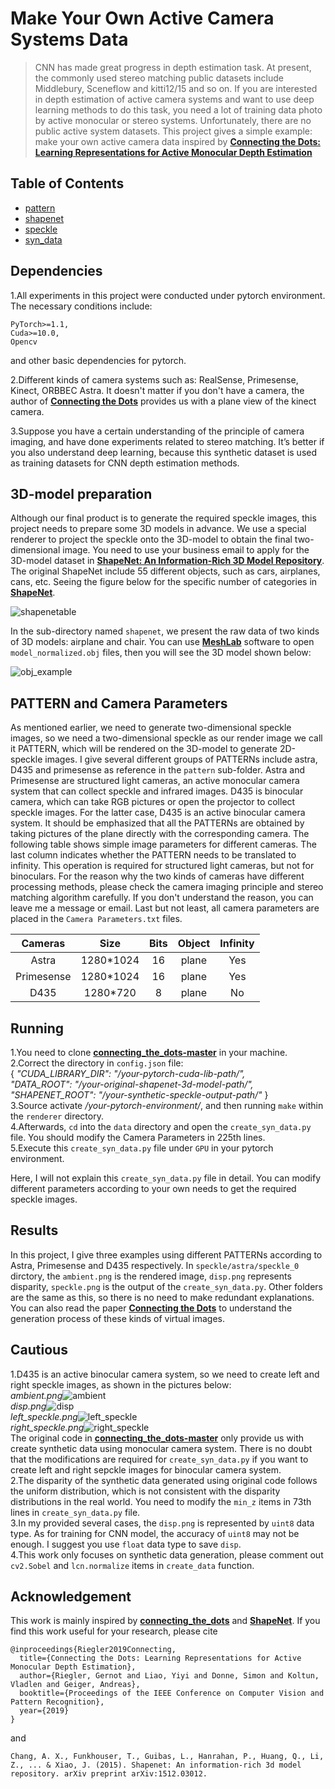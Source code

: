# Make Your Own Active Camera Systems Data

> CNN has made great progress in depth estimation task. At present, the commonly used stereo matching public datasets include Middlebury, Sceneflow and kitti12/15 and so on. If you are interested in depth estimation of active camera systems and want to use deep learning methods to do this task, you need a lot of training data photo by active monocular or stereo systems. Unfortunately, there are no public active system datasets. This project gives a simple example: make your own active camera data inspired by **[Connecting the Dots: Learning Representations for Active Monocular Depth Estimation](http://www.cvlibs.net/publications/Riegler2019CVPR.pdf)**

## Table of Contents
- [pattern](#pattern)
- [shapenet](#shapenet)
- [speckle](#speckle)
- [syn_data](#syn_data)

## Dependencies
1.All experiments in this project were conducted under pytorch environment. The necessary conditions include:
```
PyTorch>=1.1,
Cuda>=10.0,
Opencv
```
and other basic dependencies for pytorch.

2.Different kinds of camera systems such as: RealSense, Primesense, Kinect, ORBBEC Astra. It doesn't matter if you don't have a camera, the author of **[Connecting the Dots](http://www.cvlibs.net/publications/Riegler2019CVPR.pdf)** provides us with a plane view of the kinect camera.

3.Suppose you have a certain understanding of the principle of camera imaging, and have done experiments related to stereo matching. It’s better if you also understand deep learning, because this synthetic dataset is used as training datasets for CNN depth estimation methods.

## 3D-model preparation
Although our final product is to generate the required speckle images, this project needs to prepare some 3D models in advance. We use a special renderer to project the speckle onto the 3D-model to obtain the final two-dimensional image. You need to use your business email to apply for the 3D-model dataset in **[ShapeNet: An Information-Rich 3D Model Repository](https://arxiv.org/abs/1512.03012)**. The original ShapeNet include 55 different objects, such as cars, airplanes, cans, etc. Seeing the figure below for the specific number of categories in **[ShapeNet](https://arxiv.org/abs/1512.03012)**.

![shapenetable](shapenet/shapenet.png)

In the sub-directory named `shapenet`, we present the raw data of two kinds of 3D models: airplane and chair. You can use **[MeshLab](http://www.meshlab.net/)** software to open `model_normalized.obj` files, then you will see the 3D model shown below:

![obj_example](shapenet/obj_example.png)

## PATTERN and Camera Parameters
As mentioned earlier, we need to generate two-dimensional speckle images, so we need a two-dimensional speckle as our render image we call it PATTERN, which will be rendered on the 3D-model to generate 2D-speckle images. I give several different groups of PATTERNs include astra, D435 and primesense as reference in the `pattern` sub-folder. Astra and Primesense are structured light cameras, an active monocular camera system that can collect speckle and infrared images. D435 is binocular camera, which can take RGB pictures or open the projector to collect speckle images. For the latter case, D435 is an active binocular camera system. It should be emphasized that all the PATTERNs are obtained by taking pictures of the plane directly with the corresponding camera. The following table shows simple image parameters for different cameras. The last column indicates whether the PATTERN needs to be translated to infinity. This operation is required for structured light cameras, but not for binoculars. For the reason why the two kinds of cameras have different processing methods, please check the camera imaging principle and stereo matching algorithm carefully. If you don't understand the reason, you can leave me a message or email. Last but not least, all camera parameters are placed in the `Camera Parameters.txt` files.

Cameras|Size|Bits|Object|Infinity
:---:|:---:|:---:|:---:|:---:
Astra|1280*1024|16|plane|Yes
Primesense|1280*1024|16|plane|Yes
D435|1280*720|8|plane|No  


## Running
1.You need to clone **[connecting_the_dots-master](https://github.com/autonomousvision/connecting_the_dots)** in your machine.  
2.Correct the directory in `config.json` file:  
{
  *"CUDA_LIBRARY_DIR": "/your-pytorch-cuda-lib-path/",  
"DATA_ROOT": "/your-original-shapenet-3d-model-path/",  
"SHAPENET_ROOT": "/your-synthetic-speckle-output-path/"*
}  
3.Source activate */your-pytorch-environment/*, and then running `make` within the `renderer` directory.  
4.Afterwards, `cd` into the `data` directory and open the `create_syn_data.py` file. You should modify the Camera Parameters in 225th lines.  
5.Execute this `create_syn_data.py` file under `GPU` in your pytorch environment.

Here, I will not explain this `create_syn_data.py` file in detail. You can modify different parameters according to your own needs to get the required speckle images.

## Results
In this project, I give three examples using different PATTERNs according to Astra, Primesense and D435 respectively. In `speckle/astra/speckle_0` dirctory, the `ambient.png` is the rendered image,
`disp.png` represents disparity, `speckle.png` is the output of the `create_syn_data.py`. Other folders are the same as this, so there is no need to make redundant explanations. You can also read the paper **[Connecting the Dots](http://www.cvlibs.net/publications/Riegler2019CVPR.pdf)** to understand the generation process of these kinds of virtual images.

## Cautious
1.D435 is an active binocular camera system, so we need to create left and right speckle images, as shown in the pictures below:  
*ambient.png*![ambient](speckle/d435/speckle_0/ambient.png)  
*disp.png*![disp](speckle/d435/speckle_0/disp.png)  
*left_speckle.png*![left_speckle](speckle/d435/speckle_0/left_speckle.png)  
*right_speckle.png*![right_speckle](speckle/d435/speckle_0/right_speckle.png)  
The original code in **[connecting_the_dots-master](https://github.com/autonomousvision/connecting_the_dots)** only provide us with create synthetic data using monocular camera system. There is no doubt that the modifications are required for `create_syn_data.py` if you want to create left and right sepckle images for binocular camera system.  
2.The disparity of the synthetic data generated using original code follows the uniform distribution, which is not consistent with the disparity distributions in the real world. You need to modify the `min_z` items in 73th lines in `create_syn_data.py` file.   
3.In my provided several cases, the `disp.png` is represented by `uint8` data type. As for training for CNN model, the accuracy of `uint8` may not be enough. I suggest you use `float` data type to save `disp`.  
4.This work only focuses on synthetic data generation, please comment out `cv2.Sobel` and `lcn.normalize` items in `create_data` function.

## Acknowledgement
This work is mainly inspired by **[connecting_the_dots](https://github.com/autonomousvision/connecting_the_dots)** and **[ShapeNet](https://arxiv.org/abs/1512.03012)**. If you find this work useful for your research, please cite
```
@inproceedings{Riegler2019Connecting,
  title={Connecting the Dots: Learning Representations for Active Monocular Depth Estimation},
  author={Riegler, Gernot and Liao, Yiyi and Donne, Simon and Koltun, Vladlen and Geiger, Andreas},
  booktitle={Proceedings of the IEEE Conference on Computer Vision and Pattern Recognition},
  year={2019}
}
```
and 
```
Chang, A. X., Funkhouser, T., Guibas, L., Hanrahan, P., Huang, Q., Li, Z., ... & Xiao, J. (2015). Shapenet: An information-rich 3d model repository. arXiv preprint arXiv:1512.03012.
```
